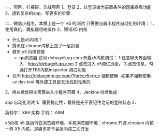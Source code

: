
一、项目，柠檬班，实战项目
1、登录
2、以登录做为前置条件的题库查看功能
3、遇到复杂的app，写更多的步骤

二、微信小程序，本质上是一个 H5 的测试
只需要设置小程序自动化的环境：
1、使用真机，模拟器很难操作
2、腾讯X5 内核 
- 什么是x5内核？
- 腾讯在 chrome内核上加了一层封装
- 腾讯 x5 内核安装  
    - qq浏览器  访问 debugx5.qq.com 
开启x5内核调试：
1.任意聊天界面输入：http://debugx5.qq.com 
2.点击进入 x5调试页面，
3.点击信息，勾选打开TBS内核Inspector 调试功能
- 访问 http://debugmm.qq.com/?forcex5=true 强制使用
    -如果不强制使用，uc dev tool 等外部工具是无法找到元素的
    

3、得从微信得主页面进入小程序页面
4、Jenkins 持续集成

app 自动化测试
1、需要稳定性，最好是先不要记住之前的登陆状态
2、

英特尔：X86 架构
手机： ARM

x5内核
h5 是运行在浏览器环境，手机浏览器环境：chrome 开源 chroium 内核一样
X5 内核，是腾讯基于谷歌内核二次开发